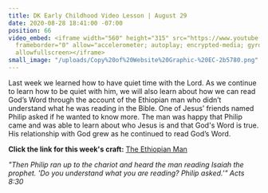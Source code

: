 ```yaml
---
title: DK Early Childhood Video Lesson | August 29
date: 2020-08-28 18:41:00 -07:00
position: 66
video_embed: <iframe width="560" height="315" src="https://www.youtube.com/embed/GCoenG9Bjq8"
  frameborder="0" allow="accelerometer; autoplay; encrypted-media; gyroscope; picture-in-picture"
  allowfullscreen></iframe>
small_image: "/uploads/Copy%20of%20Website%20Graphic-%20EC-2b5780.png"
---
```


Last week we learned how to have quiet time with the Lord. As we continue to learn how to be quiet with him, we will also learn about how we can read God’s Word through the account of the Ethiopian man who didn’t understand what he was reading in the Bible. One of Jesus’ friends named Philip asked if he wanted to know more. The man was happy that Philip came and was able to learn about who Jesus is and that God's Word is true. His relationship with God grew as he continued to read God’s Word.

**Click the link for this week's craft:**
[The Ethiopian Man](https://drive.google.com/file/d/1uwvs8-5gM9cTAg9tZCTFfUAA9cstVMmt/view?usp=sharing)

*"Then Philip ran up to the chariot and heard the man reading Isaiah the prophet. 'Do you understand what you are reading? Philip asked.'" Acts 8:30*